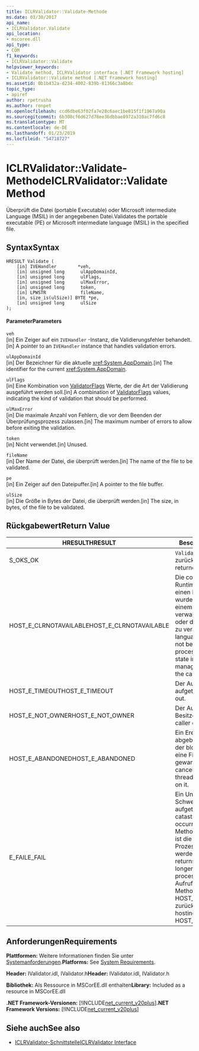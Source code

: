 ```yaml
---
title: ICLRValidator::Validate-Methode
ms.date: 03/30/2017
api_name:
- ICLRValidator.Validate
api_location:
- mscoree.dll
api_type:
- COM
f1_keywords:
- ICLRValidator::Validate
helpviewer_keywords:
- Validate method, ICLRValidator interface [.NET Framework hosting]
- ICLRValidator::Validate method [.NET Framework hosting]
ms.assetid: 0b1b432a-d234-4002-839b-81366c3a8bdc
topic_type:
- apiref
author: rpetrusha
ms.author: ronpet
ms.openlocfilehash: ccd6dbe63f02fa7e28c6aec1be815f1f1967a90a
ms.sourcegitcommit: 6b308cf6d627d78ee36dbbae8972a310ac7fd6c8
ms.translationtype: MT
ms.contentlocale: de-DE
ms.lasthandoff: 01/23/2019
ms.locfileid: "54718727"
---
```

# <a name="iclrvalidatorvalidate-method"></a><span data-ttu-id="7a42d-102">ICLRValidator::Validate-Methode</span><span class="sxs-lookup"><span data-stu-id="7a42d-102">ICLRValidator::Validate Method</span></span>
<span data-ttu-id="7a42d-103">Überprüft die Datei (portable Executable) oder Microsoft intermediate Language (MSIL) in der angegebenen Datei.</span><span class="sxs-lookup"><span data-stu-id="7a42d-103">Validates the portable executable (PE) or Microsoft intermediate language (MSIL) in the specified file.</span></span>  
  
## <a name="syntax"></a><span data-ttu-id="7a42d-104">Syntax</span><span class="sxs-lookup"><span data-stu-id="7a42d-104">Syntax</span></span>  
  
```  
HRESULT Validate (  
    [in] IVEHandler        *veh,  
    [in] unsigned long      ulAppDomainId,  
    [in] unsigned long      ulFlags,  
    [in] unsigned long      ulMaxError,  
    [in] unsigned long      token,  
    [in] LPWSTR             fileName,  
    [in, size_is(ulSize)] BYTE *pe,  
    [in] unsigned long      ulSize  
);      
```  
  
#### <a name="parameters"></a><span data-ttu-id="7a42d-105">Parameter</span><span class="sxs-lookup"><span data-stu-id="7a42d-105">Parameters</span></span>  
 `veh`  
 <span data-ttu-id="7a42d-106">[in] Ein Zeiger auf ein `IVEHandler` -Instanz, die Validierungsfehler behandelt.</span><span class="sxs-lookup"><span data-stu-id="7a42d-106">[in] A pointer to an `IVEHandler` instance that handles validation errors.</span></span>  
  
 `ulAppDomainId`  
 <span data-ttu-id="7a42d-107">[in] Der Bezeichner für die aktuelle <xref:System.AppDomain>.</span><span class="sxs-lookup"><span data-stu-id="7a42d-107">[in] The identifier for the current <xref:System.AppDomain>.</span></span>  
  
 `ulFlags`  
 <span data-ttu-id="7a42d-108">[in] Eine Kombination von [ValidatorFlags](../../../../docs/framework/unmanaged-api/hosting/validatorflags-enumeration.md) Werte, der die Art der Validierung ausgeführt werden soll.</span><span class="sxs-lookup"><span data-stu-id="7a42d-108">[in] A combination of [ValidatorFlags](../../../../docs/framework/unmanaged-api/hosting/validatorflags-enumeration.md) values, indicating the kind of validation that should be performed.</span></span>  
  
 `ulMaxError`  
 <span data-ttu-id="7a42d-109">[in] Die maximale Anzahl von Fehlern, die vor dem Beenden der Überprüfungsprozess zulassen.</span><span class="sxs-lookup"><span data-stu-id="7a42d-109">[in] The maximum number of errors to allow before exiting the validation.</span></span>  
  
 `token`  
 <span data-ttu-id="7a42d-110">[in] Nicht verwendet.</span><span class="sxs-lookup"><span data-stu-id="7a42d-110">[in] Unused.</span></span>  
  
 `fileName`  
 <span data-ttu-id="7a42d-111">[in] Der Name der Datei, die überprüft werden.</span><span class="sxs-lookup"><span data-stu-id="7a42d-111">[in] The name of the file to be validated.</span></span>  
  
 `pe`  
 <span data-ttu-id="7a42d-112">[in] Ein Zeiger auf den Dateipuffer.</span><span class="sxs-lookup"><span data-stu-id="7a42d-112">[in] A pointer to the file buffer.</span></span>  
  
 `ulSize`  
 <span data-ttu-id="7a42d-113">[in] Die Größe in Bytes der Datei, die überprüft werden.</span><span class="sxs-lookup"><span data-stu-id="7a42d-113">[in] The size, in bytes, of the file to be validated.</span></span>  
  
## <a name="return-value"></a><span data-ttu-id="7a42d-114">Rückgabewert</span><span class="sxs-lookup"><span data-stu-id="7a42d-114">Return Value</span></span>  
  
|<span data-ttu-id="7a42d-115">HRESULT</span><span class="sxs-lookup"><span data-stu-id="7a42d-115">HRESULT</span></span>|<span data-ttu-id="7a42d-116">Beschreibung</span><span class="sxs-lookup"><span data-stu-id="7a42d-116">Description</span></span>|  
|-------------|-----------------|  
|<span data-ttu-id="7a42d-117">S_OK</span><span class="sxs-lookup"><span data-stu-id="7a42d-117">S_OK</span></span>|<span data-ttu-id="7a42d-118">`Validate` wurde erfolgreich zurückgegeben.</span><span class="sxs-lookup"><span data-stu-id="7a42d-118">`Validate` returned successfully.</span></span>|  
|<span data-ttu-id="7a42d-119">HOST_E_CLRNOTAVAILABLE</span><span class="sxs-lookup"><span data-stu-id="7a42d-119">HOST_E_CLRNOTAVAILABLE</span></span>|<span data-ttu-id="7a42d-120">Die common Language Runtime (CLR) wurde nicht in einen Prozess geladen wurde, oder die CLR ist in einem Zustand, in dem nicht verwalteten Code ausführen oder den Aufruf erfolgreich zu verarbeiten.</span><span class="sxs-lookup"><span data-stu-id="7a42d-120">The common language runtime (CLR) has not been loaded into a process, or the CLR is in a state in which it cannot run managed code or process the call successfully.</span></span>|  
|<span data-ttu-id="7a42d-121">HOST_E_TIMEOUT</span><span class="sxs-lookup"><span data-stu-id="7a42d-121">HOST_E_TIMEOUT</span></span>|<span data-ttu-id="7a42d-122">Der Aufruf ist ein Timeout aufgetreten.</span><span class="sxs-lookup"><span data-stu-id="7a42d-122">The call timed out.</span></span>|  
|<span data-ttu-id="7a42d-123">HOST_E_NOT_OWNER</span><span class="sxs-lookup"><span data-stu-id="7a42d-123">HOST_E_NOT_OWNER</span></span>|<span data-ttu-id="7a42d-124">Der Aufrufer ist nicht Besitzer der Sperre.</span><span class="sxs-lookup"><span data-stu-id="7a42d-124">The caller does not own the lock.</span></span>|  
|<span data-ttu-id="7a42d-125">HOST_E_ABANDONED</span><span class="sxs-lookup"><span data-stu-id="7a42d-125">HOST_E_ABANDONED</span></span>|<span data-ttu-id="7a42d-126">Ein Ereignis wurde abgebrochen, während sich der blockierte Thread oder eine Fiber darauf gewartet.</span><span class="sxs-lookup"><span data-stu-id="7a42d-126">An event was canceled while a blocked thread or fiber was waiting on it.</span></span>|  
|<span data-ttu-id="7a42d-127">E_FAIL</span><span class="sxs-lookup"><span data-stu-id="7a42d-127">E_FAIL</span></span>|<span data-ttu-id="7a42d-128">Ein Unbekannter Schwerwiegender Fehler ist aufgetreten.</span><span class="sxs-lookup"><span data-stu-id="7a42d-128">An unknown catastrophic failure occurred.</span></span> <span data-ttu-id="7a42d-129">Wenn eine Methode E_FAIL zurückgibt, ist die CLR nicht mehr im Prozess verwendet werden.</span><span class="sxs-lookup"><span data-stu-id="7a42d-129">When a method returns E_FAIL, the CLR is no longer usable within the process.</span></span> <span data-ttu-id="7a42d-130">Nachfolgende Aufrufe zum Hosten der Methoden HOST_E_CLRNOTAVAILABLE zurück.</span><span class="sxs-lookup"><span data-stu-id="7a42d-130">Subsequent calls to hosting methods return HOST_E_CLRNOTAVAILABLE.</span></span>|  
  
## <a name="requirements"></a><span data-ttu-id="7a42d-131">Anforderungen</span><span class="sxs-lookup"><span data-stu-id="7a42d-131">Requirements</span></span>  
 <span data-ttu-id="7a42d-132">**Plattformen:** Weitere Informationen finden Sie unter [Systemanforderungen](../../../../docs/framework/get-started/system-requirements.md).</span><span class="sxs-lookup"><span data-stu-id="7a42d-132">**Platforms:** See [System Requirements](../../../../docs/framework/get-started/system-requirements.md).</span></span>  
  
 <span data-ttu-id="7a42d-133">**Header:** IValidator.idl, IValidator.h</span><span class="sxs-lookup"><span data-stu-id="7a42d-133">**Header:** IValidator.idl, IValidator.h</span></span>  
  
 <span data-ttu-id="7a42d-134">**Bibliothek:** Als Ressource in MSCorEE.dll enthalten</span><span class="sxs-lookup"><span data-stu-id="7a42d-134">**Library:** Included as a resource in MSCorEE.dll</span></span>  
  
 <span data-ttu-id="7a42d-135">**.NET Framework-Versionen:** [!INCLUDE[net_current_v20plus](../../../../includes/net-current-v20plus-md.md)]</span><span class="sxs-lookup"><span data-stu-id="7a42d-135">**.NET Framework Versions:** [!INCLUDE[net_current_v20plus](../../../../includes/net-current-v20plus-md.md)]</span></span>  
  
## <a name="see-also"></a><span data-ttu-id="7a42d-136">Siehe auch</span><span class="sxs-lookup"><span data-stu-id="7a42d-136">See also</span></span>
- [<span data-ttu-id="7a42d-137">ICLRValidator-Schnittstelle</span><span class="sxs-lookup"><span data-stu-id="7a42d-137">ICLRValidator Interface</span></span>](../../../../docs/framework/unmanaged-api/hosting/iclrvalidator-interface.md)
